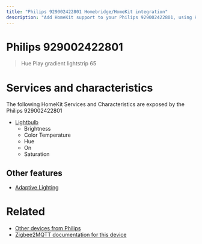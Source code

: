 ```yaml
---
title: "Philips 929002422801 Homebridge/HomeKit integration"
description: "Add HomeKit support to your Philips 929002422801, using Homebridge, Zigbee2MQTT and homebridge-z2m."
---
```

<!---
This file has been GENERATED using src/docgen/docgen.ts
DO NOT EDIT THIS FILE MANUALLY!
-->
# Philips 929002422801
> Hue Play gradient lightstrip 65


# Services and characteristics
The following HomeKit Services and Characteristics are exposed by
the Philips 929002422801

* [Lightbulb](../../light.md)
  * Brightness
  * Color Temperature
  * Hue
  * On
  * Saturation

## Other features
* [Adaptive Lighting](../../light.md)

# Related
* [Other devices from Philips](../index.md#philips)
* [Zigbee2MQTT documentation for this device](https://www.zigbee2mqtt.io/devices/929002422801.html)